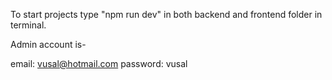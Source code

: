 To start projects type "npm run dev" in both backend and frontend folder in terminal.

Admin account is-

email: vusal@hotmail.com
password: vusal